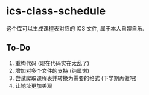 # ics-class-schedule

这个库可以生成课程表对应的 ICS 文件, 属于本人自娱自乐.

## To-Do

1. 重构代码 (现在代码实在太乱了)
2. 增加对多个文件的支持 (纯属懒)
3. 尝试爬取课程表并转换为需要的格式 (下学期再做吧)
4. 让地址更加美观
